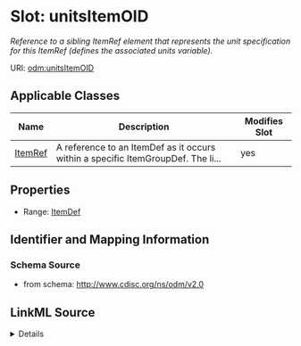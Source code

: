 # Slot: unitsItemOID


_Reference to a sibling ItemRef element that represents the unit specification for this ItemRef (defines the associated units variable)._



URI: [odm:unitsItemOID](http://www.cdisc.org/ns/odm/v2.0/unitsItemOID)



<!-- no inheritance hierarchy -->




## Applicable Classes

| Name | Description | Modifies Slot |
| --- | --- | --- |
[ItemRef](ItemRef.md) | A reference to an ItemDef as it occurs within a specific ItemGroupDef. The li... |  yes  |







## Properties

* Range: [ItemDef](ItemDef.md)





## Identifier and Mapping Information







### Schema Source


* from schema: http://www.cdisc.org/ns/odm/v2.0




## LinkML Source

<details>
```yaml
name: unitsItemOID
description: Reference to a sibling ItemRef element that represents the unit specification
  for this ItemRef (defines the associated units variable).
from_schema: http://www.cdisc.org/ns/odm/v2.0
rank: 1000
alias: unitsItemOID
domain_of:
- ItemRef
range: ItemDef

```
</details>